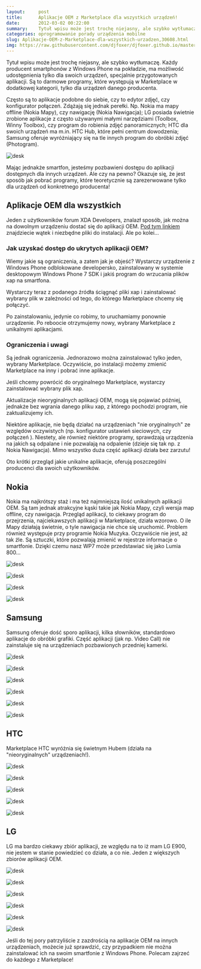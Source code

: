 ```yaml
---
layout:     post
title:      Aplikacje OEM z Marketplace dla wszystkich urządzeń!
date:       2012-03-02 00:22:00
summary:    Tytuł wpisu może jest trochę niejasny, ale szybko wytłumaczę. Każdy producent smartphonów z Windows Phone na pokładzie, ma możliwość udostępnienia tylko dla swoich urządzeń, specjalnie przygotowanych aplikacji. Są to darmowe programy, które występują w Marketplace w dodatkowej kategorii, tylko dla urządzeń danego producenta. Często są to aplikacje podobne do siebie, czy to edytor zdjęć, czy konfig...
categories: oprogramowanie porady urządzenia mobilne
slug: Aplikacje-OEM-z-Marketplace-dla-wszystkich-urzadzen,30608.html
img: https://raw.githubusercontent.com/djfoxer/djfoxer.github.io/master/_img/2012-3-2-_159_/g_-_-x-_-_-_x20120302001418_0.jpg
---
```




Tytuł wpisu może jest trochę niejasny, ale szybko wytłumaczę. Każdy producent smartphonów z Windows Phone na pokładzie, ma możliwość udostępnienia tylko dla swoich urządzeń, specjalnie przygotowanych aplikacji. Są to darmowe programy, które występują w Marketplace w dodatkowej kategorii, tylko dla urządzeń danego producenta. 

Często są to aplikacje podobne do siebie, czy to edytor zdjęć, czy konfigurator połączeń. Zdążają się jednak perełki. Np. Nokia ma mapy offline (Nokia Mapy), czy nawigację (Nokia Nawigacja); LG posiada świetnie zrobione aplikacje z często używanymi małymi narzędziami (Toolbox, Winny Toolbox), czy program do robienia zdjęć panoramicznych; HTC dla swoich urządzeń ma m.in. HTC Hub, które pełni centrum dowodzenia; Samsung oferuje wyróżniający się na tle innych program do obróbki zdjęć (Photogram).



![desk](https://raw.githubusercontent.com/djfoxer/djfoxer.github.io/master/_img/2012-3-2-_159_/g_-_-x-_-_-_x20120302001418_0.jpg)



Mając jednakże smartfon, jesteśmy pozbawieni dostępu do aplikacji dostępnych dla innych urządzeń. Ale czy na pewno? Okazuje się, że jest sposób jak pobrać programy, które teoretycznie są zarezerwowane tylko dla urządzeń od konkretnego producenta!



## Aplikacje OEM dla wszystkich



Jeden z użytkowników forum XDA Developers, znalazł sposób, jak można na dowolnym urządzeniu dostać się do aplikacji OEM. [Pod tym linkiem](http://forum.xda-developers.com/showthread.php?t=1393265)  znajdziecie wątek i niezbędne pliki do instalacji. Ale po kolei...



### Jak uzyskać dostęp do ukrytych aplikacji OEM?



Wiemy jakie są ograniczenia, a zatem jak je objeść? Wystarczy urządzenie z Windows Phone odblokowane developersko, zainstalowany w systemie desktopowym Windows Phone 7 SDK i jakiś program do wrzucania plików xap na smartfona.

Wystarczy teraz z podanego źródła ściągnąć pliki xap i zainstalować wybrany plik w zależności od tego, do którego Marketplace chcemy się połączyć. 

Po zainstalowaniu, jedynie co robimy, to uruchamiamy ponownie urządzenie. Po reboocie otrzymujemy nowy, wybrany Marketplace z unikalnymi aplikacjami.



### Ograniczenia i uwagi



Są jednak ograniczenia. Jednorazowo można zainstalować tylko jeden, wybrany Marketplace. Oczywiście, po instalacji możemy zmienić Marketplace na inny i pobrać inne aplikacje.

Jeśli chcemy powrócić do oryginalnego Marketplace, wystarczy zainstalować  wybrany plik xap.

Aktualizacje nieoryginalnych aplikacji OEM, mogą się pojawiać później, jednakże bez wgrania danego pliku xap, z którego pochodzi program, nie zaktualizujemy ich.

Niektóre aplikacje, nie będą działać na urządzeniach "nie oryginalnych" ze względów oczywistych (np. konfigurator ustawień sieciowych, czy połączeń ). Niestety, ale  również niektóre programy, sprawdzają urządzenia na jakich są odpalane i nie pozwalają na odpalenie (dzieje się tak np. z Nokia Nawigacja). Mimo wszystko duża część aplikacji działa bez zarzutu! 

Oto krótki przegląd jakie unikalne aplikacje, oferują  poszczególni producenci dla swoich użytkowników.



## Nokia



Nokia ma najkrótszy staż i ma też najmniejszą ilość unikalnych aplikacji OEM. Są tam jednak atrakcyjne kąski takie jak Nokia Mapy, czyli wersja map offline, czy nawigacja. Przegląd aplikacji, to ciekawy program do przejrzenia, najciekawszych aplikacji w Marketplace, działa wzorowo. O ile Mapy działają świetnie, o tyle nawigacja nie chce się uruchomić. Problem również występuje przy programie Nokia Muzyka. Oczywiście nie jest, aż tak źle. Są sztuczki, które pozwalają zmienić w rejestrze informacje o smartfonie. Dzięki czemu nasz WP7 może przedstawiać się jako Lumia 800... 





![desk](https://raw.githubusercontent.com/djfoxer/djfoxer.github.io/master/_img/2012-3-2-_159_/g_-_-x-_-_-_x20120301235236_0.jpg)


![desk](https://raw.githubusercontent.com/djfoxer/djfoxer.github.io/master/_img/2012-3-2-_159_/g_-_-x-_-_-_x20120301235246_0.jpg)





![desk](https://raw.githubusercontent.com/djfoxer/djfoxer.github.io/master/_img/2012-3-2-_159_/g_-_-x-_-_-_x20120301235255_0.jpg)


![desk](https://raw.githubusercontent.com/djfoxer/djfoxer.github.io/master/_img/2012-3-2-_159_/g_-_-x-_-_-_x20120301235304_0.jpg)





## Samsung



Samsung oferuje dość sporo aplikacji, kilka słowników, standardowo aplikacje do obróbki grafiki. Część aplikacji (jak np. Video Call) nie zainstaluje się na urządzeniach pozbawionych przedniej kamerki.



![desk](https://raw.githubusercontent.com/djfoxer/djfoxer.github.io/master/_img/2012-3-2-_159_/g_-_-x-_-_-_x20120301235311_0.jpg)


![desk](https://raw.githubusercontent.com/djfoxer/djfoxer.github.io/master/_img/2012-3-2-_159_/g_-_-x-_-_-_x20120301235338_0.jpg)





![desk](https://raw.githubusercontent.com/djfoxer/djfoxer.github.io/master/_img/2012-3-2-_159_/g_-_-x-_-_-_x20120301235320_0.jpg)


![desk](https://raw.githubusercontent.com/djfoxer/djfoxer.github.io/master/_img/2012-3-2-_159_/g_-_-x-_-_-_x20120301235358_0.jpg)





![desk](https://raw.githubusercontent.com/djfoxer/djfoxer.github.io/master/_img/2012-3-2-_159_/g_-_-x-_-_-_x20120301235351_0.jpg)


![desk](https://raw.githubusercontent.com/djfoxer/djfoxer.github.io/master/_img/2012-3-2-_159_/g_-_-x-_-_-_x20120301235047_0.jpg)





## HTC



Marketplace HTC wyróżnia się świetnym Hubem (działa na "nieoryginalnych" urządzeniach!).



![desk](https://raw.githubusercontent.com/djfoxer/djfoxer.github.io/master/_img/2012-3-2-_159_/g_-_-x-_-_-_x20120301235057_0.jpg)


![desk](https://raw.githubusercontent.com/djfoxer/djfoxer.github.io/master/_img/2012-3-2-_159_/g_-_-x-_-_-_x20120301235104_0.jpg)





![desk](https://raw.githubusercontent.com/djfoxer/djfoxer.github.io/master/_img/2012-3-2-_159_/g_-_-x-_-_-_x20120301235112_0.jpg)


![desk](https://raw.githubusercontent.com/djfoxer/djfoxer.github.io/master/_img/2012-3-2-_159_/g_-_-x-_-_-_x20120301235129_0.jpg)





![desk](https://raw.githubusercontent.com/djfoxer/djfoxer.github.io/master/_img/2012-3-2-_159_/g_-_-x-_-_-_x20120301235138_0.jpg)






## LG



LG ma bardzo ciekawy zbiór aplikacji, ze względu na to iż mam LG E900, nie jestem w stanie powiedzieć co działa, a co nie. Jeden z większych zbiorów aplikacji OEM. 



![desk](https://raw.githubusercontent.com/djfoxer/djfoxer.github.io/master/_img/2012-3-2-_159_/g_-_-x-_-_-_x20120301235144_0.jpg)


![desk](https://raw.githubusercontent.com/djfoxer/djfoxer.github.io/master/_img/2012-3-2-_159_/g_-_-x-_-_-_x20120301235153_0.jpg)





![desk](https://raw.githubusercontent.com/djfoxer/djfoxer.github.io/master/_img/2012-3-2-_159_/g_-_-x-_-_-_x20120301235210_0.jpg)


![desk](https://raw.githubusercontent.com/djfoxer/djfoxer.github.io/master/_img/2012-3-2-_159_/g_-_-x-_-_-_x20120301235202_0.jpg)





![desk](https://raw.githubusercontent.com/djfoxer/djfoxer.github.io/master/_img/2012-3-2-_159_/g_-_-x-_-_-_x20120301235230_0.jpg)


![desk](https://raw.githubusercontent.com/djfoxer/djfoxer.github.io/master/_img/2012-3-2-_159_/g_-_-x-_-_-_x20120302000241_0.jpg)




Jeśli do tej pory patrzyliście z zazdrością na aplikacje OEM na innych urządzeniach, możecie już sprawdzić, czy przypadkiem nie można zainstalować ich na swoim smartfonie z Windows Phone. Polecam zajrzeć do każdego z Marketplace!
